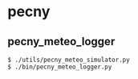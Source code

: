 # pecny

## pecny_meteo_logger

```
$ ./utils/pecny_meteo_simulator.py
$ ./bin/pecny_meteo_logger.py
```
